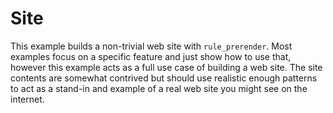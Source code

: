 # Site

This example builds a non-trivial web site with `rule_prerender`. Most examples
focus on a specific feature and just show how to use that, however this example
acts as a full use case of building a web site. The site contents are somewhat
contrived but should use realistic enough patterns to act as a stand-in and
example of a real web site you might see on the internet.
